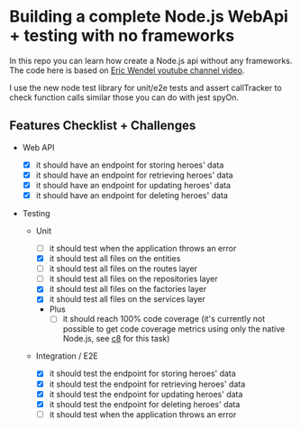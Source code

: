 # Building a complete Node.js WebApi + testing with no frameworks

In this repo you can learn how create a Node.js api without any frameworks. The code here is based on [Eric Wendel youtube channel video](https://youtu.be/xR4D2bp8_S0).

I use the new node test library for unit/e2e tests and assert callTracker to check function calls similar those you can do with jest spyOn.

## Features Checklist + Challenges

- Web API

  - [x] it should have an endpoint for storing heroes' data
  - [x] it should have an endpoint for retrieving heroes' data
  - [x] it should have an endpoint for updating heroes' data
  - [x] it should have an endpoint for deleting heroes' data

- Testing

  - Unit

    - [ ] it should test when the application throws an error
    - [x] it should test all files on the entities
    - [ ] it should test all files on the routes layer
    - [ ] it should test all files on the repositories layer
    - [x] it should test all files on the factories layer
    - [x] it should test all files on the services layer
    - Plus
      - [ ] it should reach 100% code coverage (it's currently not possible to get code coverage metrics using only the native Node.js, see [c8](https://www.npmjs.com/package/c8) for this task)

  - Integration / E2E
    - [x] it should test the endpoint for storing heroes' data
    - [x] it should test the endpoint for retrieving heroes' data
    - [x] it should test the endpoint for updating heroes' data
    - [x] it should test the endpoint for deleting heroes' data
    - [ ] it should test when the application throws an error
